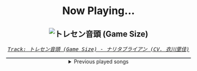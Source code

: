 <div align="center"> 
<h1>Now Playing...</h1>

![トレセン音頭 (Game Size)](https://i.scdn.co/image/ab67616d00001e02442bdd8d193c737a1db5f481)
--
_<samp><a href="https://open.spotify.com/track/1m99k9qU7q1uZWen9byi8K">Track: トレセン音頭 (Game Size) - ナリタブライアン (CV. 衣川里佳)</a></samp>_

<div style="border: 1px #4B5054 solid"></div>
<details>
  <summary>
    Previous played songs
  </summary>
  <table>
    <thead>
      <tr>
        <th>
          Artist
        </th>
        <th>
          Song
        </th>
        <th>
          Link
        </th>
      </tr>
    </thead>
    <tbody>
      <tr><td>ナリタブライアン (CV. 衣川里佳)</td><td>トレセン音頭 (Game Size)</td><td><a href="https://open.spotify.com/track/1m99k9qU7q1uZWen9byi8K">https://open.spotify.com/track/1m99k9qU7q1uZWen9byi8K</a></td></tr><tr><td>シンボリクリスエス (CV. 春川芽生)</td><td>THE SUPER STRONG S</td><td><a href="https://open.spotify.com/track/2SFDXitPdamHLBcR7hhc3B">https://open.spotify.com/track/2SFDXitPdamHLBcR7hhc3B</a></td></tr><tr><td>ナリタブライアン (CV. 衣川里佳)</td><td>BLAZE (Game Size)</td><td><a href="https://open.spotify.com/track/0CWu8xQtjv48PfhgXBoMyM">https://open.spotify.com/track/0CWu8xQtjv48PfhgXBoMyM</a></td></tr><tr><td>オグリキャップ (CV. 高柳知葉)</td><td>Legend-Changer - Game Size</td><td><a href="https://open.spotify.com/track/7lloLCeSFXBXeOXmSlW5c6">https://open.spotify.com/track/7lloLCeSFXBXeOXmSlW5c6</a></td></tr><tr><td>マルゼンスキー (CV. Lynn)</td><td>BLOW my GALE (Game Size)</td><td><a href="https://open.spotify.com/track/45ySww8EHaGNpQ39RjZyp4">https://open.spotify.com/track/45ySww8EHaGNpQ39RjZyp4</a></td></tr><tr><td>アグネスデジタル (CV. 鈴木みのり)</td><td>UNLIMITED IMPACT (Game Size)</td><td><a href="https://open.spotify.com/track/4nHBB1Vdo9A10dtMsl14nF">https://open.spotify.com/track/4nHBB1Vdo9A10dtMsl14nF</a></td></tr><tr><td>スペシャルウィーク (CV. 和氣あず未)</td><td>winning the soul (Game Size)</td><td><a href="https://open.spotify.com/track/7CtZQR52f9dQbSmcARgcrQ">https://open.spotify.com/track/7CtZQR52f9dQbSmcARgcrQ</a></td></tr><tr><td>オグリキャップ (CV. 高柳知葉)</td><td>本能スピード (Game Size)</td><td><a href="https://open.spotify.com/track/2mDUjMTzqfE8ey2Rh35uHi">https://open.spotify.com/track/2mDUjMTzqfE8ey2Rh35uHi</a></td></tr><tr><td>Ludacris</td><td>Act A Fool</td><td><a href="https://open.spotify.com/track/28mv40MzspRZn0PBcO2itT">https://open.spotify.com/track/28mv40MzspRZn0PBcO2itT</a></td></tr><tr><td>Brian Tyler</td><td>Mustang Nismo</td><td><a href="https://open.spotify.com/track/1KFg8BWCMwBRmDbEUdorty">https://open.spotify.com/track/1KFg8BWCMwBRmDbEUdorty</a></td></tr><tr><td>Don Omar</td><td>Conteo</td><td><a href="https://open.spotify.com/track/1hAdFL0nX23YcYxjJ02yxs">https://open.spotify.com/track/1hAdFL0nX23YcYxjJ02yxs</a></td></tr><tr><td>Teriyaki Boyz</td><td>Tokyo Drift (Fast & Furious) - From "The Fast And The Furious: Tokyo Drift" Soundtrack</td><td><a href="https://open.spotify.com/track/0upFohXrGxIIAjyaJmCkMU">https://open.spotify.com/track/0upFohXrGxIIAjyaJmCkMU</a></td></tr><tr><td>Spiderbait</td><td>Black Betty - Single Edit</td><td><a href="https://open.spotify.com/track/7uSsHbBFFAnkRQR1rDwP3L">https://open.spotify.com/track/7uSsHbBFFAnkRQR1rDwP3L</a></td></tr><tr><td>Don Omar</td><td>Bandoleros</td><td><a href="https://open.spotify.com/track/2pr7niU3YfbVMQZxzsXubr">https://open.spotify.com/track/2pr7niU3YfbVMQZxzsXubr</a></td></tr><tr><td>Black Eyed Peas</td><td>Pump It</td><td><a href="https://open.spotify.com/track/2ygMBIctKIAfbEBcT9065L">https://open.spotify.com/track/2ygMBIctKIAfbEBcT9065L</a></td></tr><tr><td>Chamillionaire</td><td>Ridin'</td><td><a href="https://open.spotify.com/track/3kZoay4ANo86ehb6s4RwS9">https://open.spotify.com/track/3kZoay4ANo86ehb6s4RwS9</a></td></tr><tr><td>Ludacris</td><td>Act A Fool</td><td><a href="https://open.spotify.com/track/28mv40MzspRZn0PBcO2itT">https://open.spotify.com/track/28mv40MzspRZn0PBcO2itT</a></td></tr><tr><td>Brian Tyler</td><td>Mustang Nismo</td><td><a href="https://open.spotify.com/track/1KFg8BWCMwBRmDbEUdorty">https://open.spotify.com/track/1KFg8BWCMwBRmDbEUdorty</a></td></tr><tr><td>Don Omar</td><td>Conteo</td><td><a href="https://open.spotify.com/track/1hAdFL0nX23YcYxjJ02yxs">https://open.spotify.com/track/1hAdFL0nX23YcYxjJ02yxs</a></td></tr><tr><td>Teriyaki Boyz</td><td>Tokyo Drift (Fast & Furious) - From "The Fast And The Furious: Tokyo Drift" Soundtrack</td><td><a href="https://open.spotify.com/track/0upFohXrGxIIAjyaJmCkMU">https://open.spotify.com/track/0upFohXrGxIIAjyaJmCkMU</a></td></tr>
    </tbody>
  </table>
</details>

</div>
